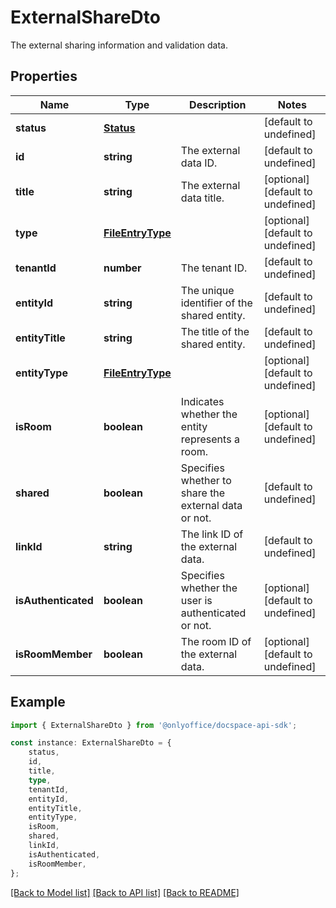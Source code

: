# ExternalShareDto

The external sharing information and validation data.

## Properties

Name | Type | Description | Notes
------------ | ------------- | ------------- | -------------
**status** | [**Status**](Status.md) |  | [default to undefined]
**id** | **string** | The external data ID. | [default to undefined]
**title** | **string** | The external data title. | [optional] [default to undefined]
**type** | [**FileEntryType**](FileEntryType.md) |  | [optional] [default to undefined]
**tenantId** | **number** | The tenant ID. | [default to undefined]
**entityId** | **string** | The unique identifier of the shared entity. | [default to undefined]
**entityTitle** | **string** | The title of the shared entity. | [default to undefined]
**entityType** | [**FileEntryType**](FileEntryType.md) |  | [optional] [default to undefined]
**isRoom** | **boolean** | Indicates whether the entity represents a room. | [optional] [default to undefined]
**shared** | **boolean** | Specifies whether to share the external data or not. | [default to undefined]
**linkId** | **string** | The link ID of the external data. | [default to undefined]
**isAuthenticated** | **boolean** | Specifies whether the user is authenticated or not. | [optional] [default to undefined]
**isRoomMember** | **boolean** | The room ID of the external data. | [optional] [default to undefined]

## Example

```typescript
import { ExternalShareDto } from '@onlyoffice/docspace-api-sdk';

const instance: ExternalShareDto = {
    status,
    id,
    title,
    type,
    tenantId,
    entityId,
    entityTitle,
    entityType,
    isRoom,
    shared,
    linkId,
    isAuthenticated,
    isRoomMember,
};
```

[[Back to Model list]](../README.md#documentation-for-models) [[Back to API list]](../README.md#documentation-for-api-endpoints) [[Back to README]](../README.md)
